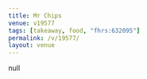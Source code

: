 ```yaml
---
title: Mr Chips
venue: v19577
tags: [takeaway, food, "fhrs:632095"]
permalink: /v/19577/
layout: venue
---
```

null